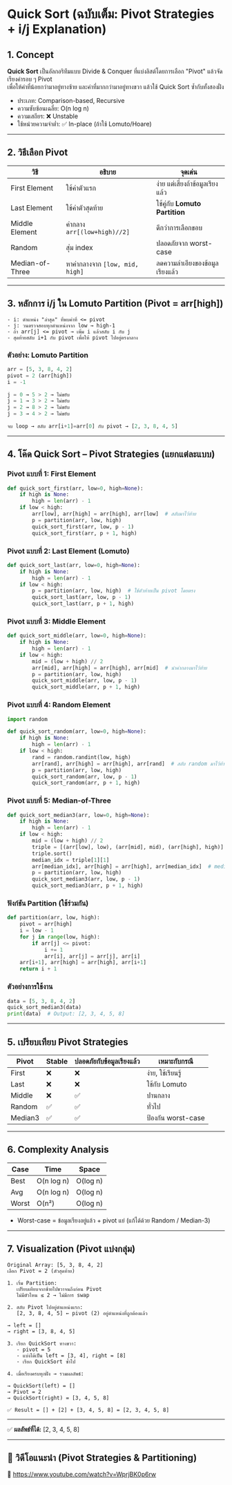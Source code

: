 # Quick Sort (ฉบับเต็ม: Pivot Strategies + i/j Explanation)

## 1. Concept
**Quick Sort** เป็นอัลกอริทึมแบบ Divide & Conquer ที่แบ่งลิสต์โดยการเลือก "Pivot" แล้วจัดเรียงค่ารอบ ๆ Pivot  
เพื่อให้ค่าที่น้อยกว่ามาอยู่ทางซ้าย และค่าที่มากกว่ามาอยู่ทางขวา แล้วใช้ Quick Sort ซ้ำกับทั้งสองฝั่ง

- ประเภท: Comparison-based, Recursive
- ความซับซ้อนเฉลี่ย: O(n log n)
- ความเสถียร: ❌ Unstable
- ใช้หน่วยความจำต่ำ: ✅ In-place (ถ้าใช้ Lomuto/Hoare)

---

## 2. วิธีเลือก Pivot

| วิธี | อธิบาย | จุดเด่น |
|------|--------|---------|
| First Element | ใช้ค่าตัวแรก | ง่าย แต่เสี่ยงถ้าข้อมูลเรียงแล้ว |
| Last Element | ใช้ค่าตัวสุดท้าย | ใช้คู่กับ **Lomuto Partition** |
| Middle Element | ค่ากลาง `arr[(low+high)//2]` | ดีกว่าการเลือกขอบ |
| Random | สุ่ม index | ปลอดภัยจาก worst-case |
| Median-of-Three | หาค่ากลางจาก `[low, mid, high]` | ลดความลำเอียงของข้อมูลเรียงแล้ว |

---

## 3. หลักการ i/j ใน Lomuto Partition (Pivot = arr[high])

```text
- i: ตำแหน่ง "ล่าสุด" ที่พบค่าที่ <= pivot
- j: วนตรวจสอบทุกตำแหน่งจาก low → high-1
- ถ้า arr[j] <= pivot → เพิ่ม i แล้วสลับ i กับ j
- สุดท้ายสลับ i+1 กับ pivot เพื่อให้ pivot ไปอยู่ตรงกลาง
```

### ตัวอย่าง: Lomuto Partition
```python
arr = [5, 3, 8, 4, 2]
pivot = 2 (arr[high])
i = -1

j = 0 → 5 > 2 → ไม่ขยับ  
j = 1 → 3 > 2 → ไม่ขยับ  
j = 2 → 8 > 2 → ไม่ขยับ  
j = 3 → 4 > 2 → ไม่ขยับ  

จบ loop → สลับ arr[i+1]=arr[0] กับ pivot → [2, 3, 8, 4, 5]
```

---

## 4. โค๊ด Quick Sort – Pivot Strategies (แยกแต่ละแบบ)

### Pivot แบบที่ 1: First Element
```python
def quick_sort_first(arr, low=0, high=None):
    if high is None:
        high = len(arr) - 1
    if low < high:
        arr[low], arr[high] = arr[high], arr[low]  # สลับมาไว้ท้าย
        p = partition(arr, low, high)
        quick_sort_first(arr, low, p - 1)
        quick_sort_first(arr, p + 1, high)
```

### Pivot แบบที่ 2: Last Element (Lomuto)
```python
def quick_sort_last(arr, low=0, high=None):
    if high is None:
        high = len(arr) - 1
    if low < high:
        p = partition(arr, low, high)  # ใช้ตัวท้ายเป็น pivot โดยตรง
        quick_sort_last(arr, low, p - 1)
        quick_sort_last(arr, p + 1, high)
```

### Pivot แบบที่ 3: Middle Element
```python
def quick_sort_middle(arr, low=0, high=None):
    if high is None:
        high = len(arr) - 1
    if low < high:
        mid = (low + high) // 2
        arr[mid], arr[high] = arr[high], arr[mid]  # นำค่ากลางมาไว้ท้าย
        p = partition(arr, low, high)
        quick_sort_middle(arr, low, p - 1)
        quick_sort_middle(arr, p + 1, high)
```

### Pivot แบบที่ 4: Random Element
```python
import random

def quick_sort_random(arr, low=0, high=None):
    if high is None:
        high = len(arr) - 1
    if low < high:
        rand = random.randint(low, high)
        arr[rand], arr[high] = arr[high], arr[rand]  # สลับ random มาไว้ท้าย
        p = partition(arr, low, high)
        quick_sort_random(arr, low, p - 1)
        quick_sort_random(arr, p + 1, high)
```

### Pivot แบบที่ 5: Median-of-Three
```python
def quick_sort_median3(arr, low=0, high=None):
    if high is None:
        high = len(arr) - 1
    if low < high:
        mid = (low + high) // 2
        triple = [(arr[low], low), (arr[mid], mid), (arr[high], high)]
        triple.sort()
        median_idx = triple[1][1]
        arr[median_idx], arr[high] = arr[high], arr[median_idx]  # median ไว้ท้าย
        p = partition(arr, low, high)
        quick_sort_median3(arr, low, p - 1)
        quick_sort_median3(arr, p + 1, high)
```

### ฟังก์ชัน Partition (ใช้ร่วมกัน)
```python
def partition(arr, low, high):
    pivot = arr[high]
    i = low - 1
    for j in range(low, high):
        if arr[j] <= pivot:
            i += 1
            arr[i], arr[j] = arr[j], arr[i]
    arr[i+1], arr[high] = arr[high], arr[i+1]
    return i + 1
```

### ตัวอย่างการใช้งาน
```python
data = [5, 3, 8, 4, 2]
quick_sort_median3(data)
print(data)  # Output: [2, 3, 4, 5, 8]
```

---

## 5. เปรียบเทียบ Pivot Strategies

| Pivot | Stable | ปลอดภัยกับข้อมูลเรียงแล้ว | เหมาะกับกรณี |
|-------|--------|-----------------------------|---------------|
| First | ❌ | ❌ | ง่าย, ใช้เรียนรู้ |
| Last  | ❌ | ❌ | ใช้กับ Lomuto |
| Middle| ❌ | ✅ | ปานกลาง |
| Random| ✅ | ✅ | ทั่วไป |
| Median3| ✅ | ✅ | ป้องกัน worst-case |

---

## 6. Complexity Analysis

| Case | Time | Space |
|------|------|--------|
| Best | O(n log n) | O(log n) |
| Avg  | O(n log n) | O(log n) |
| Worst| O(n²)      | O(log n) |

- Worst-case = ข้อมูลเรียงอยู่แล้ว + pivot แย่ (แก้ได้ด้วย Random / Median-3)

---

## 7. Visualization (Pivot แบ่งกลุ่ม)

```
Original Array: [5, 3, 8, 4, 2]
เลือก Pivot = 2 (ตัวสุดท้าย)

1. เริ่ม Partition:  
   เปรียบเทียบจากซ้ายไปขวาจนถึงก่อน Pivot  
   ไม่มีตัวไหน ≤ 2 → ไม่มีการ swap

2. สลับ Pivot ไปอยู่ตำแหน่งแรก:  
   [2, 3, 8, 4, 5] ← pivot (2) อยู่ตำแหน่งที่ถูกต้องแล้ว

→ left = []  
→ right = [3, 8, 4, 5]

3. เรียก QuickSort ทางขวา:  
   - pivot = 5  
   - แบ่งได้เป็น left = [3, 4], right = [8]  
   - เรียก QuickSort ซ้ำไป

4. เมื่อเรียงครบทุกฝั่ง → รวมผลลัพธ์:

→ QuickSort(left) = []  
→ Pivot = 2  
→ QuickSort(right) = [3, 4, 5, 8]

✅ Result = [] + [2] + [3, 4, 5, 8] = [2, 3, 4, 5, 8]
```

---

✅ **ผลลัพธ์ที่ได้:** [2, 3, 4, 5, 8]

---

## 🎥 วิดีโอแนะนำ (Pivot Strategies & Partitioning)

🔗 https://www.youtube.com/watch?v=WprjBK0p6rw

